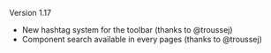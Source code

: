 <p>Version 1.17</p>
<ul>
<li>New hashtag system for the toolbar (thanks to @troussej)</li>
<li>Component search available in every pages (thanks to @troussej)</li>
</ul>
